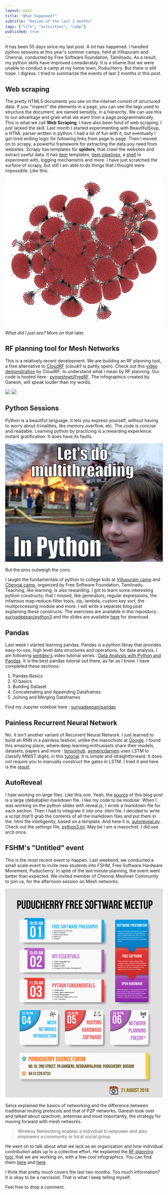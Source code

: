 ```yaml
---
layout: post
title: "What happened?"
subtitle: "Review of the last 2 months"
tags: ["life", "activities", "camp"]
published: true
---
```


It has been 55 days since my last post. A lot has happened. I handled python sessions at this year's summer camps, held at Villupuram and Chennai, conducted by Free Software Foundation, Tamilnadu. As a result, my python skills have improved considerably. It is a shame that we were unable to conduct a camp at my home town, Puducherry. But there is still hope. I digress. I tried to summarize the events of last 2 months in this post.

## Web scraping

The pretty HTML5 documents you see on the internet consist of structured data. If you "inspect" the elements in a page, you can see the tags used to structure the document, are named sensibly, in a hierarchy. We can use this to our advantage and grab what we want from a page programmatically. This is what we call **Web Scraping**. I have also been fond of web scraping. I just lacked the skill. Last month I started experimenting with BeautifulSoup, a HTML parser written in python. I had a lot of fun with it, but eventually I got tired writing logic for following links from page to page. Then I moved on to scrapy, a powerful framework for extracting the data you need from websites. Scrapy has templates for **spiders**, that crawl the websites and extract useful data. It has [item](http://doc.scrapy.org/en/latest/topics/items.html) templates, [item pipelines](http://doc.scrapy.org/en/latest/topics/item-pipeline.html#topics-item-pipeline), a [shell](http://doc.scrapy.org/en/latest/topics/shell.html) to experiment with, logging mechanisms and more. I have just scratched the surface of scrapy, but still I am able to do things that I thought were impossible. Like this:

![](https://raw.githubusercontent.com/suriyadeepan/wiki-graph/master/lowres.jpg)

*What did I just see?* More on that later.


## RF planning tool for Mesh Networks

This is a relatively recent development. We are building an RF planning tool, a free alternative to [CloudRF](https://cloudrf.com/) (cloudrf is partly open). Check out this [video demonstration](https://www.youtube.com/watch?v=i-pcIFWOkpQ) by CloudRF, to understand what I mean by RF planning. Our code is hosted here : [pymeshnet/FreeRF](https://gitlab.com/pymeshnet/FreeRF/). The infographics created by Ganesh, will speak louder than my words.

![](https://crabgrass.riseup.net/assets/322193/RF+Planning+%26+Link+Budgeting+3.png)
![](https://crabgrass.riseup.net/assets/322195/RF+Planning+%26+Link+Budgeting+6.png)


## Python Sessions

Python is a beautiful language. It lets you express yourself, without having to worry about trivialities, like memory overflow, etc. The code is concise and readable. Learning python by practicing is a rewarding experience. Instant gratification. It does have its faults.

![](/img/python/multithreading.jpg)

But the pros outweigh the cons. 

I taught the fundamentals of python to college kids at [Villupuram camp](https://fsftn.org/events/sc/2016/vpm/) and [Chennai camp](https://fsftn.org/events/sc/2016/chn/), organized by Free Software Foundation, Tamilnadu. Teaching, like learning, is also rewarding. I got to learn some interesting python constructs, that I missed, like generators, regular expressions, the infamous map-reduce-filter tools, zip, lambda, custom key sort, the multiprocessing module and more. I will write a separate blog post explaining these constructs. The exercises are available in this repository : [suriyadeepan/python3](https://github.com/suriyadeepan/python3) and the slides are available [here](https://raw.githubusercontent.com/FSFTN/Annual-Camp-2K16-Presentations/master/python3/Python3.pdf) for download. 


## Pandas

Last week I started learning pandas. Pandas is a python libray that provides easy-to-use, high level data structures and operations, for data analysis. I am following [sentdex's](https://www.youtube.com/user/sentdex/featured) video tutorial series : [Data Analysis with Python and Pandas](https://www.youtube.com/playlist?list=PLQVvvaa0QuDc-3szzjeP6N6b0aDrrKyL-). It is the best pandas tutorial out there, as far as I know. I have completed these sections:

1. Pandas Basics
2. IO basics
3. Building Dataset
4. Concatenating and Appending Dataframes
5. Joining and Merging Dataframes

Find my Jupyter notebok here : [suriyadeepan/pandas](https://github.com/suriyadeepan/pandas/blob/master/notebooks/Data%20Analysis%20with%20Python%20and%20Pandas%20Tutorial.ipynb)


## Painless Recurrent Neural Network  

No. It isn't another variant of Recurrent Neural Network. I just learned to build an RNN in a painless fashion, unlike the masochists at [Google](https://www.tensorflow.org/versions/r0.10/tutorials/recurrent/index.html). I found this amazing place, where deep learning enthusiasts share their models, datasets, papers and more : [tensorhub](https://tensorhub.com/). [aymericdamien](https://github.com/aymericdamien) uses LSTM to classify MNIST digits, in this [tutorial](https://tensorhub.com/aymericdamien/tensorflow-rnn). It is simple and straightforward. It does not require you to manually construct the gates in LSTM. I tried it and here is the [result](https://github.com/suriyadeepan/TF/blob/master/RNN/TensorFlow%20Example%20-%20Recurrent%20Neural%20Network.ipynb).


## AutoReveal

I hate working on large files. Like this one. Yeah, the [source](https://raw.githubusercontent.com/suriyadeepan/suriyadeepan.github.io/master/_posts/2016-08-23-what-happened.markdown) of this blog post is a large (debatable) markdown file. I like my code to be modular. When I was working on the python slides with reveal.js, I wrote a markdown file for each section. Then I had to integrate it into one .html file. I decided to write a script that'll grab the contents of all the markdown files and put them in the .html file intelligently, based on a template. And here it is, [autoreveal.py](https://github.com/suriyadeepan/python3/blob/master/slides/autoreveal.py). Check out the settings file, [python3.ini](https://github.com/suriyadeepan/python3/blob/master/slides/python3.ini). May be I am a masochist. I did use arch once. 


## FSHM's "Untitled" event

This is the most recent event to happen. Last weekend, we conducted a small scale event to invite new students into FSHM, Free Software Hardware Movement, Puducherry. In spite of the last minute planning, the event went better than expected. We invited member of Chennai Meshnet Community to join us, for the afternoon session on Mesh networks.

![](/img/event/pymeet00.png)

Selva explained the basics of networking and the difference between traditional routing protocols and that of P2P networks. Ganesh took over and talked about spectrum, antennas and most importantly, the strategy for moving forward with mesh networks. 

> Wireless Networking enables a individual to empower and also empowers a community or local social group.

He went on to talk about what we lack as an organization and how individual contribution adds up to a collective effort. He explained the [RF planning tool](https://gitlab.com/pymeshnet/FreeRF/), that we are working on, with a few *cool* infographics. You can find them [here](https://crabgrass.riseup.net/chennaimeshnetworkcommunity/beehive-for-developers#a-proposal-for-free-open-tool-for-radio-planning-l) and [here](https://crabgrass.riseup.net/chennaimeshnetworkcommunity/community-guide#how-to-ease-the-commons-to-contribute-to-the-mesh-).


I think that pretty much covers the last two months. Too much information? It is okay to be a narcissist. That is what I keep telling myself.

Feel free to drop a comment. 
